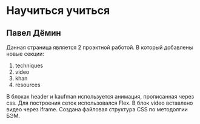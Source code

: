 # Научиться учиться
## Павел Дёмин

Данная страница является 2 проэктной работой. 
В который добавлены новые секции:
1. techniques
2. video
3. khan
4. resources

В блоках header и kaufman используется анимация, прописанная через css.
Для построения сеток использовался Flex.
В блок video вставлено видео через iframe.
Создана файловая структура CSS по методолгии БЭМ.